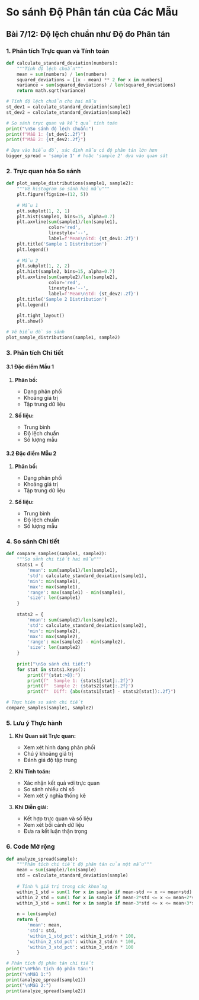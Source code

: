 # So sánh Độ Phân tán của Các Mẫu
## Bài 7/12: Độ lệch chuẩn như Độ đo Phân tán

### 1. Phân tích Trực quan và Tính toán

```python
def calculate_standard_deviation(numbers):
    """Tính độ lệch chuẩn"""
    mean = sum(numbers) / len(numbers)
    squared_deviations = [(x - mean) ** 2 for x in numbers]
    variance = sum(squared_deviations) / len(squared_deviations)
    return math.sqrt(variance)

# Tính độ lệch chuẩn cho hai mẫu
st_dev1 = calculate_standard_deviation(sample1)
st_dev2 = calculate_standard_deviation(sample2)

# So sánh trực quan và kết quả tính toán
print("\nSo sánh độ lệch chuẩn:")
print(f"Mẫu 1: {st_dev1:.2f}")
print(f"Mẫu 2: {st_dev2:.2f}")

# Dựa vào biểu đồ, xác định mẫu có độ phân tán lớn hơn
bigger_spread = 'sample 1' # hoặc 'sample 2' dựa vào quan sát
```

### 2. Trực quan hóa So sánh

```python
def plot_sample_distributions(sample1, sample2):
    """Vẽ histogram so sánh hai mẫu"""
    plt.figure(figsize=(12, 5))
    
    # Mẫu 1
    plt.subplot(1, 2, 1)
    plt.hist(sample1, bins=15, alpha=0.7)
    plt.axvline(sum(sample1)/len(sample1), 
                color='red', 
                linestyle='--',
                label=f'Mean\nStd: {st_dev1:.2f}')
    plt.title('Sample 1 Distribution')
    plt.legend()
    
    # Mẫu 2
    plt.subplot(1, 2, 2)
    plt.hist(sample2, bins=15, alpha=0.7)
    plt.axvline(sum(sample2)/len(sample2), 
                color='red', 
                linestyle='--',
                label=f'Mean\nStd: {st_dev2:.2f}')
    plt.title('Sample 2 Distribution')
    plt.legend()
    
    plt.tight_layout()
    plt.show()

# Vẽ biểu đồ so sánh
plot_sample_distributions(sample1, sample2)
```

### 3. Phân tích Chi tiết

#### 3.1 Đặc điểm Mẫu 1
1. **Phân bố:**
   - Dạng phân phối
   - Khoảng giá trị
   - Tập trung dữ liệu

2. **Số liệu:**
   - Trung bình
   - Độ lệch chuẩn
   - Số lượng mẫu

#### 3.2 Đặc điểm Mẫu 2
1. **Phân bố:**
   - Dạng phân phối
   - Khoảng giá trị
   - Tập trung dữ liệu

2. **Số liệu:**
   - Trung bình
   - Độ lệch chuẩn
   - Số lượng mẫu

### 4. So sánh Chi tiết

```python
def compare_samples(sample1, sample2):
    """So sánh chi tiết hai mẫu"""
    stats1 = {
        'mean': sum(sample1)/len(sample1),
        'std': calculate_standard_deviation(sample1),
        'min': min(sample1),
        'max': max(sample1),
        'range': max(sample1) - min(sample1),
        'size': len(sample1)
    }
    
    stats2 = {
        'mean': sum(sample2)/len(sample2),
        'std': calculate_standard_deviation(sample2),
        'min': min(sample2),
        'max': max(sample2),
        'range': max(sample2) - min(sample2),
        'size': len(sample2)
    }
    
    print("\nSo sánh chi tiết:")
    for stat in stats1.keys():
        print(f"{stat:>8}:")
        print(f"  Sample 1: {stats1[stat]:.2f}")
        print(f"  Sample 2: {stats2[stat]:.2f}")
        print(f"  Diff: {abs(stats1[stat] - stats2[stat]):.2f}")

# Thực hiện so sánh chi tiết
compare_samples(sample1, sample2)
```

### 5. Lưu ý Thực hành

1. **Khi Quan sát Trực quan:**
   - Xem xét hình dạng phân phối
   - Chú ý khoảng giá trị
   - Đánh giá độ tập trung

2. **Khi Tính toán:**
   - Xác nhận kết quả với trực quan
   - So sánh nhiều chỉ số
   - Xem xét ý nghĩa thống kê

3. **Khi Diễn giải:**
   - Kết hợp trực quan và số liệu
   - Xem xét bối cảnh dữ liệu
   - Đưa ra kết luận thận trọng

### 6. Code Mở rộng

```python
def analyze_spread(sample):
    """Phân tích chi tiết độ phân tán của một mẫu"""
    mean = sum(sample)/len(sample)
    std = calculate_standard_deviation(sample)
    
    # Tính % giá trị trong các khoảng
    within_1_std = sum(1 for x in sample if mean-std <= x <= mean+std)
    within_2_std = sum(1 for x in sample if mean-2*std <= x <= mean+2*std)
    within_3_std = sum(1 for x in sample if mean-3*std <= x <= mean+3*std)
    
    n = len(sample)
    return {
        'mean': mean,
        'std': std,
        'within_1_std_pct': within_1_std/n * 100,
        'within_2_std_pct': within_2_std/n * 100,
        'within_3_std_pct': within_3_std/n * 100
    }

# Phân tích độ phân tán chi tiết
print("\nPhân tích độ phân tán:")
print("\nMẫu 1:")
print(analyze_spread(sample1))
print("\nMẫu 2:")
print(analyze_spread(sample2))
```
